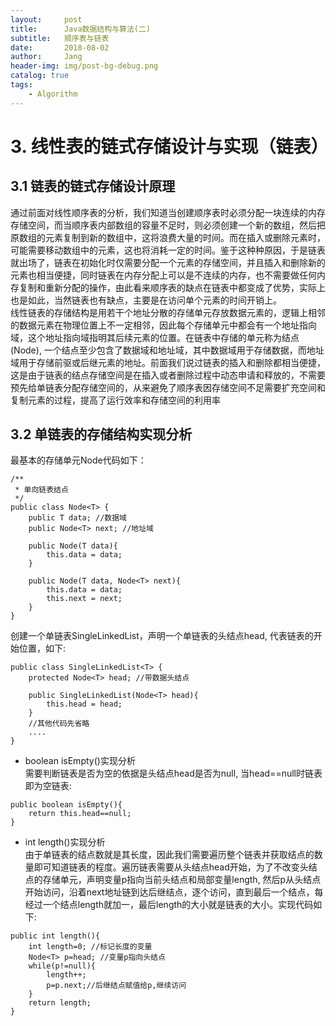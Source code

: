 ```yaml
---
layout:     post
title:      Java数据结构与算法(二)
subtitle:   顺序表与链表
date:       2018-08-02
author:     Jang
header-img: img/post-bg-debug.png
catalog: true
tags:
    - Algorithm
---
```


# 3. 线性表的链式存储设计与实现（链表）
## 3.1 链表的链式存储设计原理
通过前面对线性顺序表的分析，我们知道当创建顺序表时必须分配一块连续的内存存储空间，而当顺序表内部数组的容量不足时，则必须创建一个新的数组，然后把原数组的元素复制到新的数组中，这将浪费大量的时间。而在插入或删除元素时，可能需要移动数组中的元素，这也将消耗一定的时间。鉴于这种种原因，于是链表就出场了，链表在初始化时仅需要分配一个元素的存储空间，并且插入和删除新的元素也相当便捷，同时链表在内存分配上可以是不连续的内存，也不需要做任何内存复制和重新分配的操作，由此看来顺序表的缺点在链表中都变成了优势，实际上也是如此，当然链表也有缺点，主要是在访问单个元素的时间开销上。<br>
线性链表的存储结构是用若干个地址分散的存储单元存放数据元素的，逻辑上相邻的数据元素在物理位置上不一定相邻，因此每个存储单元中都会有一个地址指向域，这个地址指向域指明其后续元素的位置。在链表中存储的单元称为结点(Node), 一个结点至少包含了数据域和地址域，其中数据域用于存储数据，而地址域用于存储前驱或后继元素的地址。前面我们说过链表的插入和删除都相当便捷，这是由于链表的结点存储空间是在插入或者删除过程中动态申请和释放的，不需要预先给单链表分配存储空间的，从来避免了顺序表因存储空间不足需要扩充空间和复制元素的过程，提高了运行效率和存储空间的利用率

## 3.2 单链表的存储结构实现分析
最基本的存储单元Node代码如下：
```
/**
 * 单向链表结点
 */
public class Node<T> {
    public T data; //数据域
    public Node<T> next; //地址域
    
    public Node(T data){
        this.data = data;
    }
    
    public Node(T data, Node<T> next){
        this.data = data;
        this.next = next;
    }
}
```

创建一个单链表SingleLinkedList，声明一个单链表的头结点head, 代表链表的开始位置，如下:
```
public class SingleLinkedList<T> {
    protected Node<T> head; //带数据头结点
    
    public SingleLinkedList(Node<T> head){
        this.head = head;
    }
    //其他代码先省略
    ....
}
```

* boolean isEmpty()实现分析<br>
需要判断链表是否为空的依据是头结点head是否为null, 当head==null时链表即为空链表:
```
public boolean isEmpty(){
    return this.head==null;
}
```

* int length()实现分析<br>
由于单链表的结点数就是其长度，因此我们需要遍历整个链表并获取结点的数量即可知道链表的程度。遍历链表需要从头结点head开始，为了不改变头结点的存储单元，声明变量p指向当前头结点和局部变量length, 然后p从头结点开始访问，沿着next地址链到达后继结点，逐个访问，直到最后一个结点，每经过一个结点length就加一，最后length的大小就是链表的大小。实现代码如下:
```
public int length(){
    int length=0; //标记长度的变量
    Node<T> p=head; //变量p指向头结点
    while(p!=null){
        length++;
        p=p.next;//后继结点赋值给p,继续访问
    }
    return length;
}
```

